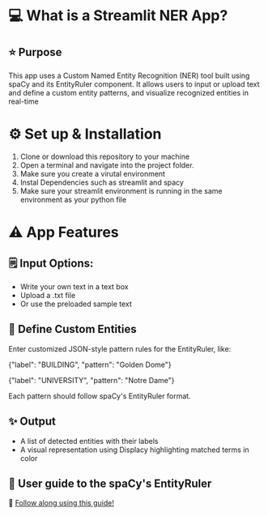# 💻 What is a Streamlit NER App?
## ⭐ Purpose 
This app uses a Custom Named Entity Recognition (NER) tool built using spaCy and its EntityRuler component. It allows users to input or upload text and define a custom entity patterns, and visualize recognized entities in real-time 

# ⚙️ Set up & Installation 
1. Clone or download this repository to your machine
2. Open a terminal and navigate into the project folder.
3. Make sure you create a virutal environment
4. Instal Dependencies such as streamlit and spacy
5. Make sure your streamlit environment is running in the same environment as your python file


# ⚠️ App Features
## 🗒️ Input Options:
* Write your own text in a text box
* Upload a .txt file
* Or use the preloaded sample text
## 📢 Define Custom Entities 
Enter customized JSON-style pattern rules for the EntityRuler, like:

{"label": "BUILDING", "pattern": "Golden Dome"}

{"label": "UNIVERSITY", "pattern": "Notre Dame"}

Each pattern should follow spaCy's EntityRuler format. 
## ✨ Output 
* A list of detected entities with their labels
* A visual representation using Displacy highlighting matched terms in color

## 🧩 User guide to the spaCy's EntityRuler
📎 [Follow along using this guide!](https://spacy.io/api/entityruler/)
